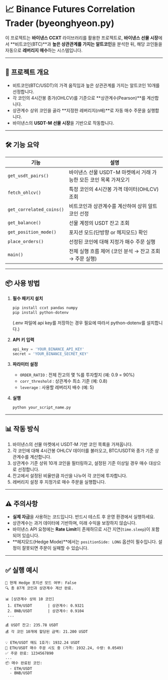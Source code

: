 # 📈 Binance Futures Correlation Trader (byeonghyeon.py)

이 프로젝트는 **바이낸스 CCXT** 라이브러리를 활용한 프로젝트로, **바이낸스 선물 시장**에서 **비트코인(BTC)**과 **높은 상관관계를 가지는 알트코인**을 분석한 뒤, 해당 코인들을 자동으로 **레버리지 매수**하는 시스템입니다.

---

## 🧠 프로젝트 개요

- 비트코인(BTC/USDT)의 가격 움직임과 높은 상관관계를 가지는 알트코인 10개를 선정합니다.
- 각 코인의 4시간봉 종가(OHLCV)를 기준으로 **상관계수(Pearson)**를 계산합니다.
- 상관계수 상위 코인을 골라 **지정한 레버리지(n배)**로 자동 매수 주문을 실행합니다.
- 바이낸스의 **USDT-M 선물 시장**을 기반으로 작동합니다.

---

## 🛠 기능 요약

| 기능 | 설명 |
|------|------|
| `get_usdt_pairs()` | 바이낸스 선물 USDT-M 마켓에서 거래 가능한 모든 코인 목록 가져오기 |
| `fetch_ohlcv()` | 특정 코인의 4시간봉 가격 데이터(OHLCV) 조회 |
| `get_correlated_coins()` | 비트코인과 상관계수를 계산하여 상위 알트코인 선정 |
| `get_balance()` | 선물 계정의 USDT 잔고 조회 |
| `get_position_mode()` | 포지션 모드(단방향 or 헤지모드) 확인 |
| `place_orders()` | 선정된 코인에 대해 지정가 매수 주문 실행 |
| `main()` | 전체 실행 흐름 제어 (코인 분석 → 잔고 조회 → 주문 실행) |

---

## 📦 사용 방법

1. **필수 패키지 설치**
    ```bash
    pip install ccxt pandas numpy
    pip install python-dotenv
    ```
    (.env 파일에 api key를 저장하는 경우 필요에 따라서 python-dotenv를 설치합니다.)

2. **API 키 입력**
    ```python
    api_key = 'YOUR_BINANCE_API_KEY'
    secret = 'YOUR_BINANCE_SECRET_KEY'
    ```

3. **파라미터 설정**
    - `ORDER_RATIO` : 전체 잔고의 몇 %를 투자할지 (예: 0.9 = 90%)
    - `corr_threshold` : 상관계수 최소 기준 (예: 0.8)
    - `leverage` : 사용할 레버리지 배수 (예: 5)

4. **실행**
    ```bash
    python your_script_name.py
    ```

---

## 📊 작동 방식

1. 바이낸스의 선물 마켓에서 USDT-M 기반 코인 목록을 가져옵니다.
2. 각 코인에 대해 4시간봉 OHLCV 데이터를 불러오고, BTC/USDT와 종가 기준 상관계수를 계산합니다.
3. 상관계수 기준 상위 10개 코인을 필터링하고, 설정된 기준 이상일 경우 매수 대상으로 선정합니다.
4. 잔고에서 설정된 비율만큼 자산을 나누어 각 코인에 투자합니다.
5. 레버리지 설정 후 지정가로 매수 주문을 실행합니다.

---

## ⚠️ 주의사항

- **실제 자금**을 사용하는 코드입니다. 반드시 테스트 후 운영 환경에서 실행하세요.
- 상관계수는 과거 데이터에 기반하며, 미래 수익을 보장하지 않습니다.
- 바이낸스 API 요청에는 **Rate Limit**이 존재하므로 시간 지연(`time.sleep`)이 포함되어 있습니다.
- **헤지모드(Hedge Mode)**에서는 `positionSide: LONG` 옵션이 필수입니다. 설정이 잘못되면 주문이 실패할 수 있습니다.

---

## ✅ 실행 예시

```text
🔧 현재 Hedge 포지션 모드 여부: False
🔍 총 87개 코인과 상관계수 계산 완료.

📊 [상관계수 상위 10 코인]
 1. ETH/USDT       | 상관계수: 0.9321
 2. BNB/USDT       | 상관계수: 0.9104
 ...

💰 USDT 잔고: 235.78 USDT
💰 각 코인 10개에 할당된 금액: 21.200 USDT

💡 ETH/USDT 매도 1호가: 1932.24 USDT
🛒 ETH/USDT 매수 주문 시도 중 (가격: 1932.24, 수량: 0.0549)
✅ 주문 완료: 1234567890
...
📦 매수 완료된 코인:
  - ETH/USDT
  - BNB/USDT

